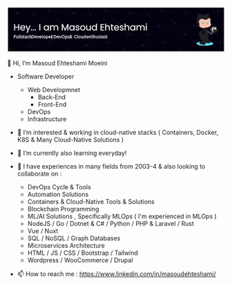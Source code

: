 ![alt text](github-header-image.png)

👋 Hi, I’m Masoud Ehteshami Moeini

- Software Developer
  - Web Developmnet
    - Back-End
    - Front-End
  - DevOps
  - Infrastructure
- 👀 I’m interested & working in cloud-native stacks ( Containers, Docker, K8S & Many Cloud-Native Solutions )
- 🌱 I’m currently also learning everyday!
- 💞️ I have experiences in many fields from 2003-4 & also looking to collaborate on :
  - DevOps Cycle & Tools
  - Automation Solutions
  - Containers & Cloud-Native Tools & Solutions
  - Blockchain Programming
  - ML/AI Solutions , Specifically MLOps ( I'm experienced in MLOps )
  - NodeJS / Go / Dotnet & C# / Python / PHP & Laravel / Rust
  - Vue / Nuxt 
  - SQL / NoSQL / Graph Databases 
  - Microservices Architecture
  - HTML / JS / CSS / Bootstrap / Tailwind
  - Wordpress / WooCommerce / Drupal

- 📫 How to reach me : https://www.linkedin.com/in/masoudehteshami/

<!---
masoudei/masoudei is a ✨ special ✨ repository because its `README.md` (this file) appears on your GitHub profile.
You can click the Preview link to take a look at your changes.
--->
